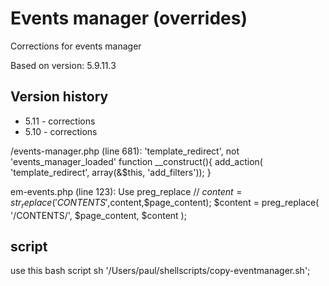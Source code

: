 # Events manager (overrides)
 Corrections for events manager

Based on version: 5.9.11.3

## Version history
* 5.11 - corrections
* 5.10 - corrections

/events-manager.php (line 681): 'template_redirect', not 'events_manager_loaded'
function __construct(){ add_action( 'template_redirect', array(&$this, 'add_filters')); }

em-events.php (line 123): Use preg_replace
//				$content = str_replace('CONTENTS',$content,$page_content);
                $content = preg_replace( '/CONTENTS/', $page_content, $content );


## script

use this bash script
sh '/Users/paul/shellscripts/copy-eventmanager.sh';


